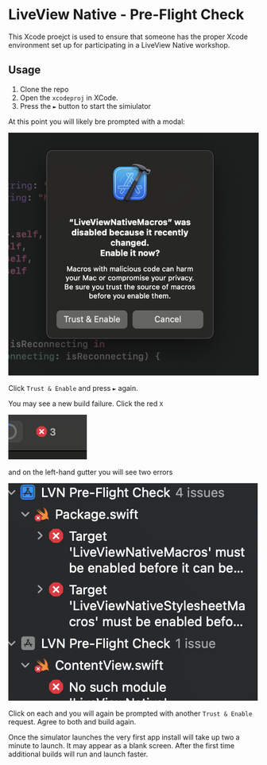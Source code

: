 # LiveView Native - Pre-Flight Check

This Xcode proejct is used to ensure that someone has the proper Xcode environment set up
for participating in a LiveView Native workshop.

## Usage

1. Clone the repo
2. Open the `xcodeproj` in XCode.
3. Press the `►` button to start the simiulator

At this point you will likely bre prompted with a modal:

![Trust & Enable](images/trust_and_enable.png)

Click `Trust & Enable` and press `►` again.

You may see a new build failure. Click the red `X`

![Red X](images/redx.png)

and on the left-hand gutter you will see two errors

![Gutter](images/gutter.png)

Click on each and you will again be prompted with another `Trust & Enable` request. Agree to both and build again.

Once the simulator launches the very first app install will take up two a minute to launch. It
may appear as a blank screen. After the first time additional builds will run and launch faster.
